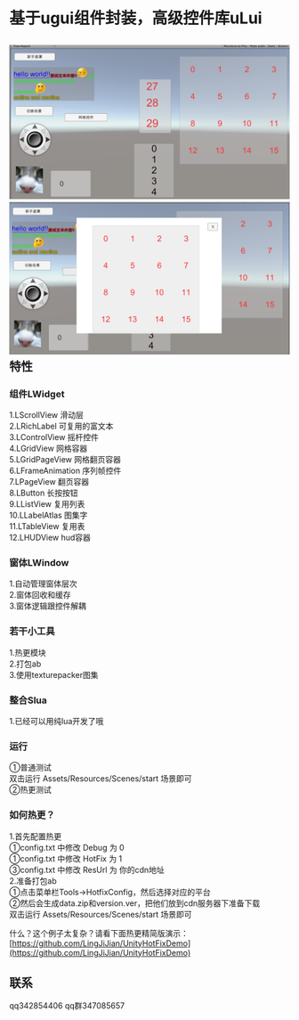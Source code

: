 基于ugui组件封装，高级控件库uLui
====
![](picture/photo1.png)
![](picture/photo2.png)
特性
-------  
### 组件LWidget
1.LScrollView 滑动层<br>
2.LRichLabel 可复用的富文本<br>
3.LControlView 摇杆控件<br>
4.LGridView 网格容器<br>
5.LGridPageView 网格翻页容器<br>
6.LFrameAnimation 序列帧控件<br>
7.LPageView 翻页容器<br>
8.LButton 长按按钮<br>
9.LListView 复用列表<br>
10.LLabelAtlas 图集字<br>
11.LTableView 复用表<br>
12.LHUDView hud容器<br>

### 窗体LWindow
1.自动管理窗体层次<br>
2.窗体回收和缓存<br>
3.窗体逻辑跟控件解耦<br>

### 若干小工具
1.热更模块<br>
2.打包ab<br>
3.使用texturepacker图集<br>

### 整合Slua
1.已经可以用纯lua开发了哦 <br>

### 运行
①普通测试<br>
双击运行 Assets/Resources/Scenes/start 场景即可<br>
②热更测试<br>

### 如何热更？
1.首先配置热更<br>
①config.txt 中修改 Debug 为 0<br>
①config.txt 中修改 HotFix 为 1<br>
③config.txt 中修改 ResUrl 为 你的cdn地址<br>
2.准备打包ab<br>
①点击菜单栏Tools->HotfixConfig，然后选择对应的平台<br>
②然后会生成data.zip和version.ver，把他们放到cdn服务器下准备下载<br>
双击运行 Assets/Resources/Scenes/start 场景即可<br>

什么？这个例子太复杂？请看下面热更精简版演示：<br>
[https://github.com/LingJiJian/UnityHotFixDemo](https://github.com/LingJiJian/UnityHotFixDemo)<br />  

联系
-------
qq342854406  qq群347085657

